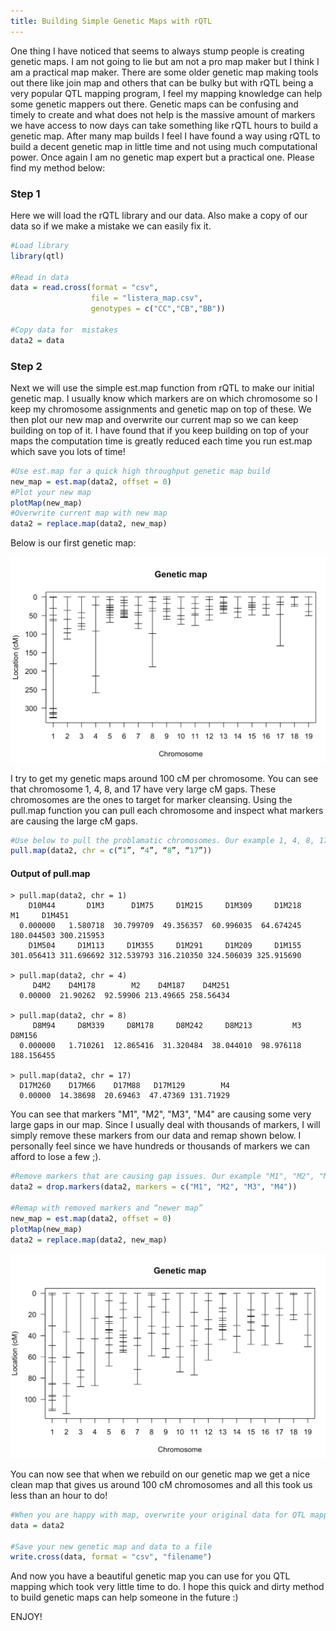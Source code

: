 ```yaml
---
title: Building Simple Genetic Maps with rQTL
---
```


One thing I have noticed that seems to always stump people is creating genetic maps. I am not going to lie but am not a pro map maker but I think I am a practical map maker. There are some older genetic map making tools out there like join map and others that can be bulky but with rQTL being a very popular QTL mapping program, I feel my mapping knowledge can help some genetic mappers out there. Genetic maps can be confusing and timely to create and what does not help is the massive amount of markers we have access to now days can take something like rQTL hours to build a genetic map. After many map builds I feel I have found a way using rQTL to build a decent genetic map in little time and not using much computational power. Once again I am no genetic map expert but a practical one. Please find my method below:

### Step 1
Here we will load the rQTL library and our data. Also make a copy of our data so if we make a mistake we can easily fix it.

``` R
#Load library
library(qtl)

#Read in data
data = read.cross(format = "csv", 
                  file = "listera_map.csv", 
                  genotypes = c("CC","CB","BB"))

#Copy data for  mistakes
data2 = data
```

### Step 2
Next we will use the simple est.map function from rQTL to make our initial genetic map. I usually know which markers are on which chromosome so I keep my chromosome assignments and genetic map on top of these. We then plot our new map and overwrite our current map so we can keep building on top of it. I have found that if you keep building on top of your maps the computation time is greatly reduced each time you run est.map which save you lots of time!

``` R
#Use est.map for a quick high throughput genetic map build
new_map = est.map(data2, offset = 0)
#Plot your new map
plotMap(new_map)
#Overwrite current map with new map
data2 = replace.map(data2, new_map)
```
Below is our first genetic map:

<img src="/assets/img/Gen_Map1.png">

I try to get my genetic maps around 100 cM per chromosome. You can see that chromosome 1, 4, 8, and 17 have very large cM gaps. These chromosomes are the ones to target for marker cleansing. Using the pull.map function you can pull each chromosome and inspect what markers are causing the large cM gaps.

``` R
#Use below to pull the problamatic chromosomes. Our example 1, 4, 8, 17
pull.map(data2, chr = c(“1”, “4”, “8”, “17”))
```
#### Output of pull.map

```
> pull.map(data2, chr = 1)
    D10M44       D1M3      D1M75     D1M215     D1M309     D1M218         M1     D1M451 
  0.000000   1.580718  30.799709  49.356357  60.996035  64.674245 180.044503 300.215953 
    D1M504     D1M113     D1M355     D1M291     D1M209     D1M155 
301.056413 311.696692 312.539793 316.210350 324.506039 325.915690

> pull.map(data2, chr = 4)
     D4M2    D4M178        M2    D4M187    D4M251 
  0.00000  21.90262  92.59906 213.49665 258.56434 

> pull.map(data2, chr = 8)
     D8M94     D8M339     D8M178     D8M242     D8M213         M3     D8M156 
  0.000000   1.710261  12.865416  31.320484  38.044010  98.976118 188.156455 

> pull.map(data2, chr = 17)
  D17M260    D17M66    D17M88   D17M129        M4 
  0.00000  14.38698  20.69463  47.47369 131.71929 
```

You can see that markers "M1", "M2", "M3", "M4" are causing some very large gaps in our map. Since I usually deal with thousands of markers, I will simply remove these markers from our data and remap shown below. I personally feel since we have hundreds or thousands of markers we can afford to lose a few ;).

``` R
#Remove markers that are causing gap issues. Our example "M1", "M2", "M3", "M4"
data2 = drop.markers(data2, markers = c("M1", "M2", "M3", "M4"))

#Remap with removed markers and “newer map”
new_map = est.map(data2, offset = 0)
plotMap(new_map)
data2 = replace.map(data2, new_map)
```

<img src="/assets/img/Gen_Map2.png">

You can now see that when we rebuild on our genetic map we get a nice clean map that gives us around 100 cM chromosomes and all this took us less than an hour to do!

``` R
#When you are happy with map, overwrite your original data for QTL mapping
data = data2

#Save your new genetic map and data to a file
write.cross(data, format = "csv", "filename")
```

And now you have a beautiful genetic map you can use for you QTL mapping which took very little time to do. I hope this quick and dirty method to build genetic maps can help someone in the future :)

ENJOY!
